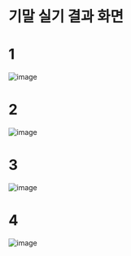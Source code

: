 # 기말 실기 결과 화면


# 1

![image](https://github.com/JunYoung0404/visualprogramming/assets/50895748/f313ec13-d358-408d-8314-7be43854b0b3)

# 2
![image](https://github.com/JunYoung0404/visualprogramming/assets/50895748/302b7e39-58ec-4a65-9947-f1b3cd33f47c)

# 3
![image](https://github.com/JunYoung0404/visualprogramming/assets/50895748/138a0cd0-7c77-4726-abab-7352a75e558e)

# 4
![image](https://github.com/JunYoung0404/visualprogramming/assets/50895748/0dc045f7-59c2-4deb-8884-da4913ac8c64)

